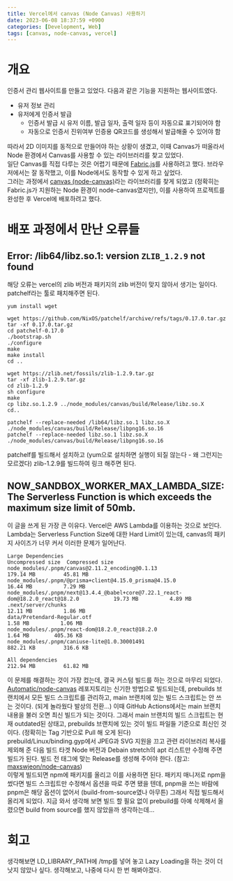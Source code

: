 ```yaml
---
title: Vercel에서 canvas (Node Canvas) 사용하기
date: 2023-06-08 18:37:59 +0900
categories: [Development, Web]
tags: [canvas, node-canvas, vercel]
---
```

# 개요
인증서 관리 웹사이트를 만들고 있었다. 다음과 같은 기능을 지원하는 웹사이트였다.

- 유저 정보 관리
- 유저에게 인증서 발급
	- 인증서 발급 시 유저 이름, 발급 일자, 출력 일자 등이 자동으료 표기되어야 함
	- 자동으로 인증서 진위여부 인증용 QR코드를 생성해서 발급해줄 수 있어야 함

따라서 2D 이미지를 동적으로 만들어야 하는 상황이 생겼고, 이때 Canvas가 떠올라서 Node 환경에서 Canvas를 사용할 수 있는 라이브러리를 찾고 있었다.  
일단 Canvas를 직접 다루는 것은 어렵기 때문에 [Fabric.js](http://fabricjs.com/)를 사용하려고 했다. 브라우저에서는 잘 동작했고, 이를 Node에서도 동작할 수 있게 하고 싶었다.  
그러는 과정에서 [canvas (node-canvas)](https://github.com/Automattic/node-canvas)라는 라이브러리를 찾게 되었고 (정확히는 Fabric.js가 지원하는 Node 환경이 node-canvas였지만), 이를 사용하여 프로젝트를 완성한 후 Vercel에 배포하려고 했다.
# 배포 과정에서 만난 오류들
## Error: /lib64/libz.so.1: version `ZLIB_1.2.9` not found
해당 오류는 vercel의 zlib 버전과 패키지의 zlib 버전이 맞지 않아서 생기는 일이다. patchelf라는 툴로 패치해주면 된다.
```shell
yum install wget

wget https://github.com/NixOS/patchelf/archive/refs/tags/0.17.0.tar.gz
tar -xf 0.17.0.tar.gz
cd patchelf-0.17.0
./bootstrap.sh
./configure
make
make install
cd ..

wget https://zlib.net/fossils/zlib-1.2.9.tar.gz
tar -xf zlib-1.2.9.tar.gz
cd zlib-1.2.9
sh configure
make
cp libz.so.1.2.9 ../node_modules/canvas/build/Release/libz.so.X
cd..

patchelf --replace-needed /lib64/libz.so.1 libz.so.X ./node_modules/canvas/build/Release/libpng16.so.16
patchelf --replace-needed libz.so.1 libz.so.X ./node_modules/canvas/build/Release/libpng16.so.16
```
patchelf를 빌드해서 설치하고 (yum으로 설치하면 실행이 되질 않는다 - 왜 그런지는 모르겠다) zlib-1.2.9를 빌드하여 링크 해주면 된다.
## NOW_SANDBOX_WORKER_MAX_LAMBDA_SIZE: The Serverless Function is which exceeds the maximum size limit of 50mb.
이 글을 쓰게 된 가장 큰 이유다. Vercel은 AWS Lambda를 이용하는 것으로 보인다. Lambda는 Serverless Function Size에 대한 Hard Limit이 있는데, canvas의 패키지 사이즈가 너무 커서 이러한 문제가 일어난다.
```
Large Dependencies                                                               Uncompressed size  Compressed size
node_modules/.pnpm/canvas@2.11.2_encoding@0.1.13                                         179.14 MB         45.81 MB
node_modules/.pnpm/@prisma+client@4.15.0_prisma@4.15.0                                    16.44 MB          7.29 MB
node_modules/.pnpm/next@13.4.4_@babel+core@7.22.1_react-dom@18.2.0_react@18.2.0           19.73 MB          4.89 MB
.next/server/chunks                                                                       12.11 MB          1.86 MB
data/Pretendard-Regular.otf                                                                1.58 MB          1.06 MB
node_modules/.pnpm/react-dom@18.2.0_react@18.2.0                                           1.64 MB        405.36 KB
node_modules/.pnpm/caniuse-lite@1.0.30001491                                             882.21 KB         316.6 KB

All dependencies                                                                         212.94 MB         61.82 MB
```
이 문제를 해결하는 것이 가장 컸는데, 결국 커스텀 빌드를 하는 것으로 마무리 되었다.  
[Automatic/node-canvas](https://github.com/Automattic/node-canvas) 레포지토리는 신기한 방법으로 빌드되는데, prebuilds 브랜치에서 모든 빌드 스크립트를 관리하고, main 브랜치에 있는 빌드 스크립트는 안 쓰는 것이다. (되게 놀라웠다 발상의 전환...) 이때 GitHub Actions에서는 main 브랜치 내용을 불러 오면 최신 빌드가 되는 것이다. 그래서 main 브랜치의 빌드 스크립트는 현재 outdated된 상태고, prebuilds 브랜치에 있는 것이 빌드 파일들 기준으로 최신인 것이다. (정확히는 Tag 기반으로 Pull 해 오게 된다)  
prebuild/Linux/binding.gyp에서 JPEG과 SVG 지원을 끄고 관련 라이브러리 복사를 제외해 준 다음 빌드 타겟 Node 버전과 Debain stretch의 apt 리스트만 수정해 주면 빌드가 된다. 빌드 전 태그에 맞는 Release를 생성해 주어야 한다. (참고: [maxswjeon/node-canvas](https://github.com/maxswjeon/node-canvas/tree/prebuilds))  
이렇게 빌드되면 npm에 패키지를 올리고 이를 사용하면 된다. 패키지 매니저로 npm을 썼다면 빌드 스크립트만 수정해서 옵션을 따로 주면 됐을 텐데, pnpm을 쓰는 바람에 pnpm은 해당 옵션이 없어서 (build-from-source였나 아무튼) 그래서 직접 빌드해서 올리게 되었다. 지금 와서 생각해 보면 빌드 할 필요 없이 prebuild를 아예 삭제해서 올렸으면 build from source를 했지 않았을까 생각하는데...
# 회고
생각해보면 LD_LIBRARY_PATH에 /tmp를 넣어 놓고 Lazy Loading을 하는 것이 더 낫지 않았나 싶다. 생각해보고, 나중에 다시 한 번 해봐야겠다.